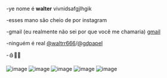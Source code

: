 -ye nome é **walter** vivnidsafgjlhgik

-esses mano são cheio de por instagram 

-gmail (eu realmente não sei por que você me chamaria) [gmail](w961171@gmail.com)

-ninguém é real
[@waltrr666](https://www.instagram.com/waltrr666/)/[@gdpapel](https://www.instagram.com/gabrielcudepapel/)

-🩸🧪😥

![image](https://img.shields.io/badge/Instagram-E4405F?style=for-the-badge&logo=instagram&logoColor=white) 
![image](https://img.shields.io/badge/JavaScript-323330?style=for-the-badge&logo=javascript&logoColor=F7DF1E)
![image](https://img.shields.io/badge/HTML5-E34F26?style=for-the-badge&logo=html5&logoColor=white)
![image](https://img.shields.io/badge/GitHub-100000?style=for-the-badge&logo=github&logoColor=white)
![image](https://img.shields.io/badge/Gmail-D14836?style=for-the-badge&logo=gmail&logoColor=white)
